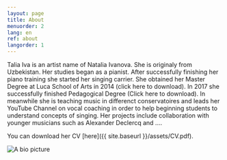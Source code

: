 ```yaml
---
layout: page
title: About
menuorder: 2
lang: en
ref: about
langorder: 1
---
```


Talia Iva is an artist name of Natalia Ivanova. She is originaly from Uzbekistan. Her studies began as
a pianist. After successfully finishing her piano training she started her singing carrier. She
obtained her Master Degree at Luca School of Arts in 2014 (click here to download). In 2017 she
successfully finished Pedagogical Degree (Click here to download). In meanwhile she is teaching
music in differenct conservatoires and leads her YouTube Channel on vocal coaching in order to
help beginning students to understand concepts of singing. Her projects include collaboration with
younger musicians such as Alexander Declercq and ....

You can download her CV [here]({{ site.baseurl }}/assets/CV.pdf).

![A bio picture](assets/DSC_1348.jpg)
